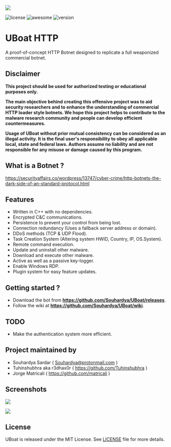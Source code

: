 <p align="center">

![](https://image.ibb.co/m5yi9T/spectral_login.png)

![license](https://img.shields.io/badge/license-MIT-brightgreen.svg)
![awesome](https://cdn.rawgit.com/sindresorhus/awesome/d7305f38d29fed78fa85652e3a63e154dd8e8829/media/badge.svg)
![version](https://img.shields.io/badge/version-0.1.0-lightgrey.svg)

</p>

# UBoat HTTP

A proof-of-concept HTTP Botnet designed to replicate a full weaponized commercial botnet.

## Disclaimer

**This project should be used for authorized testing or educational purposes only.**

**The main objective behind creating this offensive project was to aid security researchers and to enhance the understanding of commercial HTTP loader style botnets.
We hope this project helps to contribute to the malware research community and people can develop efficient countermeasures.**

**Usage of UBoat without prior mutual consistency can be considered as an illegal activity. It is the final user's responsibility to obey all applicable local, state and federal laws. Authors assume no liability and are not responsible for any misuse or damage caused by this program.**

## What is a Botnet ?

https://securityaffairs.co/wordpress/13747/cyber-crime/http-botnets-the-dark-side-of-an-standard-protocol.html

## Features

- Written in C++ with no dependencies.
- Encrypted C&C communications.
- Persistence to prevent your control from being lost.
- Connection redundancy (Uses a fallback server address or domain).
- DDoS methods (TCP & UDP Flood).
- Task Creation System (Altering system HWID, Country, IP, OS.System).
- Remote command execution.
- Update and uninstall other malware.
- Download and execute other malware.
- Active as well as a passive key-logger.
- Enable Windows RDP.
- Plugin system for easy feature updates.

## Getting started ?

- Download the bot from **https://github.com/Souhardya/UBoat/releases**.
- Follow the wiki at **https://github.com/Souhardya/UBoat/wiki**.

## TODO

- Make the authentication system more efficient.

## Project maintained by

- Souhardya Sardar ( Souhardya@protonmail.com )
- Tuhinshubhra aka r3dhax0r ( https://github.com/Tuhinshubhra )
- Jorge Matricali ( https://github.com/matricali )

## Screenshots

![](https://preview.ibb.co/j7frDo/Screenshot_7.png)

![](https://preview.ibb.co/cwyiR8/Screenshot_8.png)

## License

UBoat is released under the MIT License. See [LICENSE](LICENSE) file for more details.
